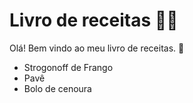 # Livro de receitas :man_cook:

Olá! Bem vindo ao meu livro de receitas. :wave:

- Strogonoff de Frango
- Pavê
- Bolo de cenoura